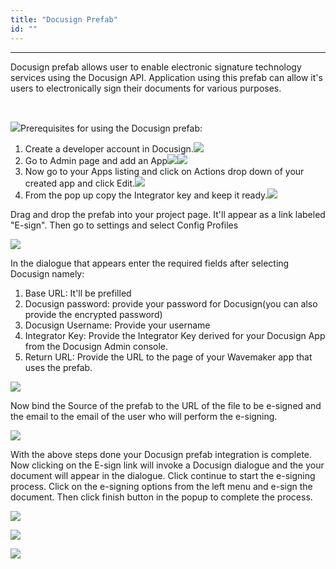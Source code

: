 ```yaml
---
title: "Docusign Prefab"
id: ""
---
```

---
Docusign prefab allows user to enable electronic signature technology services using the Docusign API. Application using this prefab can allow it's users to electronically sign their documents for various purposes.

 

![](/learn/assets/Screenshot-2018-12-15-at-1.43.11-PM.png)Prerequisites for using the Docusign prefab:

1. Create a developer account in Docusign.![](/learn/assets/Screenshot-2018-12-15-at-11.47.48-AM.png)
2. Go to Admin page and add an App![](/learn/assets/Screenshot-2018-12-15-at-11.55.26-AM.png)![](/learn/assets/Screenshot-2018-12-15-at-11.44.52-AM.png)
3. Now go to your Apps listing and click on Actions drop down of your created app and click Edit.![](/learn/assets/Screenshot-2018-12-15-at-11.46.14-AM.png)
4. From the pop up copy the Integrator key and keep it ready.![](/learn/assets/Screenshot-2018-12-15-at-11.46.49-AM.png)

Drag and drop the prefab into your project page. It'll appear as a link labeled "E-sign". Then go to settings and select Config Profiles

![](/learn/assets/Screenshot-2018-12-06-at-3.27.56-PM.png)

In the dialogue that appears enter the required fields after selecting Docusign namely:

1. Base URL: It'll be prefilled
2. Docusign password: provide your password for Docusign(you can also provide the encrypted password)
3. Docusign Username: Provide your username
4. Integrator Key: Provide the Integrator Key derived for your Docusign App from the Docusign Admin console.
5. Return URL: Provide the URL to the page of your Wavemaker app that uses the prefab.

![](/learn/assets/Screenshot-2018-12-15-at-11.41.48-AM.png)

Now bind the Source of the prefab to the URL of the file to be e-signed and the email to the email of the user who will perform the e-signing.

![](/learn/assets/Screenshot-2018-12-15-at-2.46.45-PM.png)

With the above steps done your Docusign prefab integration is complete. Now clicking on the E-sign link will invoke a Docusign dialogue and the your document will appear in the dialogue. Click continue to start the e-signing process. Click on the e-signing options from the left menu and e-sign the document. Then click finish button in the popup to complete the process.

![](/learn/assets/Screenshot-2018-12-15-at-1.22.23-PM.png)

![](/learn/assets/Screenshot-2018-12-15-at-1.23.47-PM.png)

![](/learn/assets/Screenshot-2018-12-15-at-1.23.11-PM.png)


